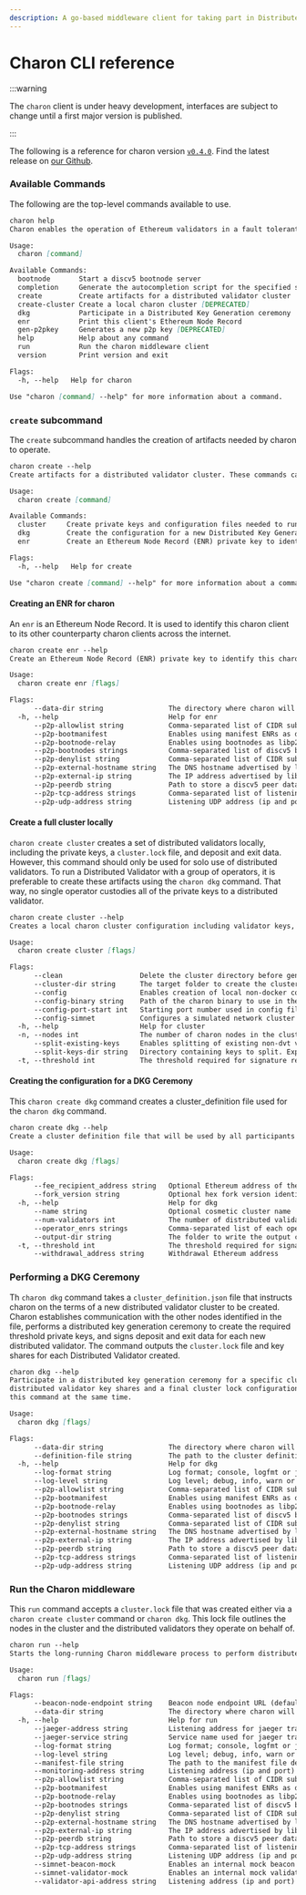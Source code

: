 ```yaml
---
description: A go-based middleware client for taking part in Distributed Validator clusters.
---
```


# Charon CLI reference

:::warning

The `charon` client is under heavy development, interfaces are subject to change until a first major version is published. 

:::

The following is a reference for charon version [`v0.4.0`](https://github.com/ObolNetwork/charon/releases/tag/v0.4.0). Find the latest release on [our Github](https://github.com/ObolNetwork/charon/releases).

### Available Commands

The following are the top-level commands available to use. 

```markdown
charon help
Charon enables the operation of Ethereum validators in a fault tolerant manner by splitting the validating keys across a group of trusted parties using threshold cryptography.

Usage:
  charon [command]

Available Commands:
  bootnode       Start a discv5 bootnode server
  completion     Generate the autocompletion script for the specified shell
  create         Create artifacts for a distributed validator cluster
  create-cluster Create a local charon cluster [DEPRECATED]
  dkg            Participate in a Distributed Key Generation ceremony
  enr            Print this client's Ethereum Node Record
  gen-p2pkey     Generates a new p2p key [DEPRECATED]
  help           Help about any command
  run            Run the charon middleware client
  version        Print version and exit

Flags:
  -h, --help   Help for charon

Use "charon [command] --help" for more information about a command.
```

### `create` subcommand

The `create` subcommand handles the creation of artifacts needed by charon to operate.

```markdown
charon create --help
Create artifacts for a distributed validator cluster. These commands can be used to facilitate the creation of a distributed validator cluster between a group of operators by performing a distributed key generation ceremony, or they can be used to create a local cluster for single operator use cases.

Usage:
  charon create [command]

Available Commands:
  cluster     Create private keys and configuration files needed to run a distributed validator cluster locally
  dkg         Create the configuration for a new Distributed Key Generation ceremony using charon dkg
  enr         Create an Ethereum Node Record (ENR) private key to identify this charon client

Flags:
  -h, --help   Help for create

Use "charon create [command] --help" for more information about a command.

```

#### Creating an ENR for charon

An `enr` is an Ethereum Node Record. It is used to identify this charon client to its other counterparty charon clients across the internet. 

```markdown
charon create enr --help
Create an Ethereum Node Record (ENR) private key to identify this charon client

Usage:
  charon create enr [flags]

Flags:
      --data-dir string                The directory where charon will store all its internal data (default ".charon/data")
  -h, --help                           Help for enr
      --p2p-allowlist string           Comma-separated list of CIDR subnets for allowing only certain peer connections. Example: 192.168.0.0/16 would permit connections to peers on your local network only. The default is to accept all connections.
      --p2p-bootmanifest               Enables using manifest ENRs as discv5 bootnodes. Allows skipping explicit bootnodes if key generation ceremony included correct IPs.
      --p2p-bootnode-relay             Enables using bootnodes as libp2p circuit relays. Useful if some charon nodes are not have publicly accessible.
      --p2p-bootnodes strings          Comma-separated list of discv5 bootnode URLs or ENRs. Example: enode://<hex node id>@10.3.58.6:30303?discport=30301.
      --p2p-denylist string            Comma-separated list of CIDR subnets for disallowing certain peer connections. Example: 192.168.0.0/16 would disallow connections to peers on your local network. The default is to accept all connections.
      --p2p-external-hostname string   The DNS hostname advertised by libp2p. This may be used to advertise an external DNS.
      --p2p-external-ip string         The IP address advertised by libp2p. This may be used to advertise an external IP.
      --p2p-peerdb string              Path to store a discv5 peer database. Empty default results in in-memory database.
      --p2p-tcp-address strings        Comma-separated list of listening TCP addresses (ip and port) for libP2P traffic. (default [127.0.0.1:16003])
      --p2p-udp-address string         Listening UDP address (ip and port) for discv5 discovery. (default "127.0.0.1:16004")
```

#### Create a full cluster locally

`charon create cluster` creates a set of distributed validators locally, including the private keys, a `cluster.lock` file, and deposit and exit data. However, this command should only be used for solo use of distributed validators. To run a Distributed Validator with a group of operators, it is preferable to create these artifacts using the `charon dkg` command. That way, no single operator custodies all of the private keys to a distributed validator.

```markdown
charon create cluster --help
Creates a local charon cluster configuration including validator keys, charon p2p keys, and a cluster manifest. See flags for supported features.

Usage:
  charon create cluster [flags]

Flags:
      --clean                   Delete the cluster directory before generating it.
      --cluster-dir string      The target folder to create the cluster in. (default ".charon/cluster")
      --config                  Enables creation of local non-docker config files.
      --config-binary string    Path of the charon binary to use in the config files. Defaults to this binary if empty. Requires --config.
      --config-port-start int   Starting port number used in config files. Requires --config. (default 16000)
      --config-simnet           Configures a simulated network cluster with mock beacon node and mock validator clients. It showcases a running charon in isolation. Requires --config. (default true)
  -h, --help                    Help for cluster
  -n, --nodes int               The number of charon nodes in the cluster. (default 4)
      --split-existing-keys     Enables splitting of existing non-dvt validator keys into distributed threshold private shares (instead of creating new random keys).
      --split-keys-dir string   Directory containing keys to split. Expects keys in keystore-*.json and passwords in keystore-*.txt. Requires --split-validator-keys.
  -t, --threshold int           The threshold required for signature reconstruction. Minimum is n-(ceil(n/3)-1). (default 3)
```

#### Creating the configuration for a DKG Ceremony

This `charon create dkg` command creates a cluster_definition file used for the `charon dkg` command. 

```markdown
charon create dkg --help
Create a cluster definition file that will be used by all participants of a DKG.

Usage:
  charon create dkg [flags]

Flags:
      --fee_recipient_address string   Optional Ethereum address of the fee recipient
      --fork_version string            Optional hex fork version identifying the target network/chain
  -h, --help                           Help for dkg
      --name string                    Optional cosmetic cluster name
      --num-validators int             The number of distributed validators the cluster will manage (32ETH staked for each). (default 1)
      --operator_enrs strings          Comma-separated list of each operator's Charon ENR address
      --output-dir string              The folder to write the output cluster_definition.json file to. (default ".")
  -t, --threshold int                  The threshold required for signature reconstruction. Minimum is n-(ceil(n/3)-1). (default 3)
      --withdrawal_address string      Withdrawal Ethereum address
```

### Performing a DKG Ceremony

Th `charon dkg` command takes a `cluster_definition.json` file that instructs charon on the terms of a new distributed validator cluster to be created. Charon establishes communication with the other nodes identified in the file, performs a distributed key generation ceremony to create the required threshold private keys, and signs deposit and exit data for each new distributed validator. The command outputs the `cluster.lock` file and key shares for each Distributed Validator created. 

```markdown
charon dkg --help
Participate in a distributed key generation ceremony for a specific cluster definition that creates
distributed validator key shares and a final cluster lock configuration. Note that all other cluster operators should run
this command at the same time.

Usage:
  charon dkg [flags]

Flags:
      --data-dir string                The directory where charon will store all its internal data (default ".charon/data")
      --definition-file string         The path to the cluster definition file. (default ".charon/cluster_definition.json")
  -h, --help                           Help for dkg
      --log-format string              Log format; console, logfmt or json (default "console")
      --log-level string               Log level; debug, info, warn or error (default "info")
      --p2p-allowlist string           Comma-separated list of CIDR subnets for allowing only certain peer connections. Example: 192.168.0.0/16 would permit connections to peers on your local network only. The default is to accept all connections.
      --p2p-bootmanifest               Enables using manifest ENRs as discv5 bootnodes. Allows skipping explicit bootnodes if key generation ceremony included correct IPs.
      --p2p-bootnode-relay             Enables using bootnodes as libp2p circuit relays. Useful if some charon nodes are not have publicly accessible.
      --p2p-bootnodes strings          Comma-separated list of discv5 bootnode URLs or ENRs. Example: enode://<hex node id>@10.3.58.6:30303?discport=30301.
      --p2p-denylist string            Comma-separated list of CIDR subnets for disallowing certain peer connections. Example: 192.168.0.0/16 would disallow connections to peers on your local network. The default is to accept all connections.
      --p2p-external-hostname string   The DNS hostname advertised by libp2p. This may be used to advertise an external DNS.
      --p2p-external-ip string         The IP address advertised by libp2p. This may be used to advertise an external IP.
      --p2p-peerdb string              Path to store a discv5 peer database. Empty default results in in-memory database.
      --p2p-tcp-address strings        Comma-separated list of listening TCP addresses (ip and port) for libP2P traffic. (default [127.0.0.1:16003])
      --p2p-udp-address string         Listening UDP address (ip and port) for discv5 discovery. (default "127.0.0.1:16004")
```

### Run the Charon middleware

This `run` command accepts a `cluster.lock` file that was created either via a `charon create cluster` command or `charon dkg`. This lock file outlines the nodes in the cluster and the distributed validators they operate on behalf of. 

```markdown
charon run --help
Starts the long-running Charon middleware process to perform distributed validator duties.

Usage:
  charon run [flags]

Flags:
      --beacon-node-endpoint string    Beacon node endpoint URL (default "http://localhost/")
      --data-dir string                The directory where charon will store all its internal data (default "./charon/data")
  -h, --help                           Help for run
      --jaeger-address string          Listening address for jaeger tracing
      --jaeger-service string          Service name used for jaeger tracing (default "charon")
      --log-format string              Log format; console, logfmt or json (default "console")
      --log-level string               Log level; debug, info, warn or error (default "info")
      --manifest-file string           The path to the manifest file defining distributed validator cluster (default "./charon/manifest.json")
      --monitoring-address string      Listening address (ip and port) for the monitoring API (prometheus, pprof) (default "127.0.0.1:16001")
      --p2p-allowlist string           Comma-separated list of CIDR subnets for allowing only certain peer connections. Example: 192.168.0.0/16 would permit connections to peers on your local network only. The default is to accept all connections.
      --p2p-bootmanifest               Enables using manifest ENRs as discv5 bootnodes. Allows skipping explicit bootnodes if key generation ceremony included correct IPs.
      --p2p-bootnode-relay             Enables using bootnodes as libp2p circuit relays. Useful if some charon nodes are not have publicly accessible.
      --p2p-bootnodes strings          Comma-separated list of discv5 bootnode URLs or ENRs. Example: enode://<hex node id>@10.3.58.6:30303?discport=30301.
      --p2p-denylist string            Comma-separated list of CIDR subnets for disallowing certain peer connections. Example: 192.168.0.0/16 would disallow connections to peers on your local network. The default is to accept all connections.
      --p2p-external-hostname string   The DNS hostname advertised by libp2p. This may be used to advertise an external DNS.
      --p2p-external-ip string         The IP address advertised by libp2p. This may be used to advertise an external IP.
      --p2p-peerdb string              Path to store a discv5 peer database. Empty default results in in-memory database.
      --p2p-tcp-address strings        Comma-separated list of listening TCP addresses (ip and port) for libP2P traffic. (default [127.0.0.1:16003])
      --p2p-udp-address string         Listening UDP address (ip and port) for discv5 discovery. (default "127.0.0.1:16004")
      --simnet-beacon-mock             Enables an internal mock beacon node for running a simnet.
      --simnet-validator-mock          Enables an internal mock validator client when running a simnet. Requires simnet-beacon-mock.
      --validator-api-address string   Listening address (ip and port) for validator-facing traffic proxying the beacon-node API (default "127.0.0.1:16002")
```
